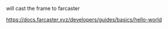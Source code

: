 will cast the frame to farcaster 

https://docs.farcaster.xyz/developers/guides/basics/hello-world


